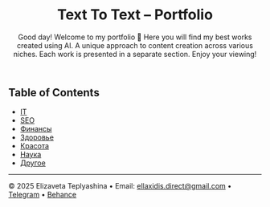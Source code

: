 <header>

# Text To Text – Portfolio

Good day! Welcome to my portfolio 🙌 Here you will find my best works created using AI. A unique approach to content creation across various niches. Each work is presented in a separate section. Enjoy your viewing!

</header>

## Table of Contents

- [IT](финансы/)
- [SEO](СЕО/)
- [Финансы](копирайтинг/)
- [Здоровье](нумерология/)
- [Красота](личное/)
- [Наука](мультипромпт/)
- [Другое](мультипромпт/)
  
<footer>

---

&copy; 2025 Elizaveta Teplyashina &bull; Email: ellaxidis.direct@gmail.com &bull; [Telegram](https://t.me/ellaxidis) &bull; [Behance](https://www.behance.net/ellaxidis)

</footer>
